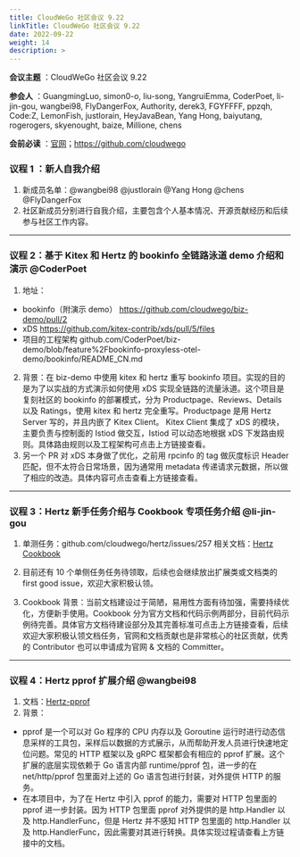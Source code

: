 ```yaml
---
title: CloudWeGo 社区会议 9.22
linkTitle: CloudWeGo 社区会议 9.22
date: 2022-09-22
weight: 14
description: >
---
```


**会议主题** ：CloudWeGo 社区会议 9.22

**参会人** ：GuangmingLuo, simon0-o, liu-song, YangruiEmma, CoderPoet, li-jin-gou, wangbei98, FlyDangerFox, Authority, derek3, FGYFFFF, ppzqh, Code:Z, LemonFish, justlorain, HeyJavaBean, Yang Hong, baiyutang, rogerogers, skyenought, baize, Millione, chens

**会前必读** ：[官网](/)；https://github.com/cloudwego

### 议程 1 ：新人自我介绍

1. 新成员名单：@wangbei98 @justlorain @Yang Hong @chens @FlyDangerFox
2. 社区新成员分别进行自我介绍，主要包含个人基本情况、开源贡献经历和后续参与社区工作内容。

---

### 议程 2：基于 Kitex 和 Hertz 的 bookinfo 全链路泳道 demo 介绍和演示 @CoderPoet

1. 地址：

* bookinfo（附演示 demo）
  https://github.com/cloudwego/biz-demo/pull/2
* xDS
  https://github.com/kitex-contrib/xds/pull/5/files
* 项目的工程架构
  github.com/CoderPoet/biz-demo/blob/feature%2Fbookinfo-proxyless-otel-demo/bookinfo/README_CN.md

2. 背景：在 biz-demo 中使用 kitex 和 hertz 重写 bookinfo 项目。实现的目的是为了以实战的方式演示如何使用 xDS 实现全链路的流量泳道。这个项目是复刻社区的 bookinfo 的部署模式，分为 Productpage、Reviews、Details 以及 Ratings，使用 kitex 和 hertz 完全重写。Productpage 是用 Hertz Server 写的，并且内嵌了 Kitex Client。 Kitex Client 集成了 xDS 的模块，主要负责与控制面的 Istiod 做交互，Istiod 可以动态地根据 xDS 下发路由规则。具体路由规则以及工程架构可点击上方链接查看。
3. 另一个 PR 对 xDS 本身做了优化，之前用 rpcinfo 的 tag 做灰度标识 Header 匹配，但不太符合日常场景，因为通常用 metadata 传递请求元数据，所以做了相应的改造。具体内容可点击查看上方链接查看。

---

### 议程 3：Hertz 新手任务介绍与 Cookbook 专项任务介绍 @li-jin-gou

1. 单测任务：github.com/cloudwego/hertz/issues/257
   相关文档：[Hertz Cookbook](https://bytedance.feishu.cn/docx/doxcn7SedWQ69Hw9RcoJmaKIdoe)

2. 目前还有 10 个单侧任务任务待领取，后续也会继续放出扩展类或文档类的 first good issue，欢迎大家积极认领。
3. Cookbook 背景：当前文档建设过于简陋，易用性方面有待加强，需要持续优化，方便新手使用。Cookbook 分为官方文档和代码示例两部分，目前代码示例待完善。具体官方文档待建设部分及其完善标准可点击上方链接查看，后续欢迎大家积极认领文档任务，官网和文档贡献也是非常核心的社区贡献，优秀的 Contributor 也可以申请成为官网 & 文档的 Committer。

---

### 议程 4：Hertz pprof 扩展介绍 @wangbei98

1. 文档：[Hertz-pprof](https://r3478qhcm9.feishu.cn/docx/doxcnnD5J1EGhKfgp5QDNF0J34b?from=from_copylink)
2. 背景：

* pprof 是一个可以对 Go 程序的 CPU 内存以及 Goroutine 运行时进行动态信息采样的工具包，采样后以数据的方式展示，从而帮助开发人员进行快速地定位问题。常见的 HTTP 框架以及 gRPC 框架都会有相应的 pprof 扩展。这个扩展的底层实现依赖于 Go 语言内部 runtime/pprof 包，进一步的在 net/http/pprof 包里面对上述的 Go 语言包进行封装，对外提供 HTTP 的服务。
* 在本项目中，为了在 Hertz 中引入  pprof 的能力，需要对 HTTP 包里面的 pprof 进一步封装。因为 HTTP 包里面 pprof 对外提供的是 http.Handler 以及 http.HandlerFunc，但是 Hertz 并不感知 HTTP 包里面的 http.Handler 以及 http.HandlerFunc，因此需要对其进行转换。具体实现过程请查看上方链接中的文档。

